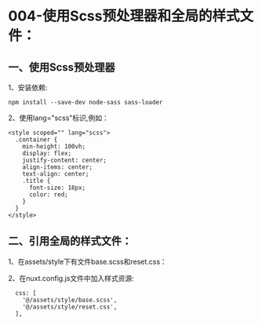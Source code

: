 004-使用Scss预处理器和全局的样式文件：
===

一、使用Scss预处理器
---

1、安装依赖:
```
npm install --save-dev node-sass sass-loader
```

2、使用lang="scss"标识,例如：
```
<style scoped="" lang="scss">
  .container {
    min-height: 100vh;
    display: flex;
    justify-content: center;
    align-items: center;
    text-align: center;
    .title {
      font-size: 18px;
      color: red;
    }
  }
</style>
```

二、引用全局的样式文件：
---
1、在assets/style下有文件base.scss和reset.css：

2、在nuxt.config.js文件中加入样式资源:
```
  css: [
    '@/assets/style/base.scss',
    '@/assets/style/reset.css',
  ],
```
